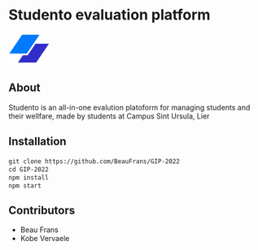 # Studento evaluation platform

![Studento](public/logo-studento.png)

## About
Studento is an all-in-one evalution platoform for managing students and their wellfare, made by students at Campus Sint Ursula, Lier

## Installation
```
git clone https://github.com/BeauFrans/GIP-2022
cd GIP-2022
npm install
npm start
```

## Contributors
- Beau Frans
- Kobe Vervaele
